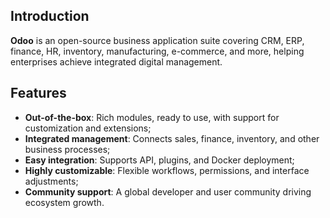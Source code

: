 ## Introduction

**Odoo** is an open-source business application suite covering CRM, ERP, finance, HR, inventory, manufacturing, e-commerce, and more, helping enterprises achieve integrated digital management.

## Features

- **Out-of-the-box**: Rich modules, ready to use, with support for customization and extensions;  
- **Integrated management**: Connects sales, finance, inventory, and other business processes;  
- **Easy integration**: Supports API, plugins, and Docker deployment;  
- **Highly customizable**: Flexible workflows, permissions, and interface adjustments;  
- **Community support**: A global developer and user community driving ecosystem growth.  
